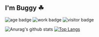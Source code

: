 ## I'm Buggy ☘

<!--
**kevinchanyuanhui/kevinchanyuanhui** is a ✨ _special_ ✨ repository because its `README.md` (this file) appears on your GitHub profile.

Here are some ideas to get you started:

- 🔭 I’m currently working on ...
-->

![age badge](https://img.shields.io/badge/age-26-blue)
![work badge](https://img.shields.io/badge/work-hangzhou-green)
![visitor badge](https://visitor-badge.laobi.icu/badge?page_id=kevinchanyuanhui.kevinchanyuanhui)

![Anurag's github stats](https://github-readme-stats.vercel.app/api?username=kevinchanyuanhui&show_icons=true&theme=shades-of-purple&line_height=40&count_private=true&time=20200815)
[![Top Langs](https://github-readme-stats.vercel.app/api/top-langs/?username=kevinchanyuanhui&theme=shades-of-purple&show_icons=true&count_private=true&time=20200815)](https://github.com/anuraghazra/github-readme-stats)


